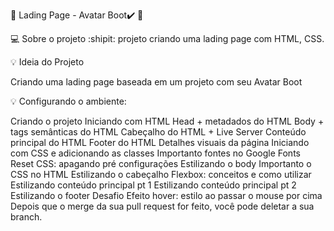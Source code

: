 🚧 Lading Page - Avatar Boot✔️ 🚧

💻 Sobre o projeto
:shipit: projeto criando uma lading page com HTML, CSS.

💡 Ideia do Projeto

Criando uma lading page baseada em um projeto com seu Avatar Boot 

💡 Configurando o ambiente:

Criando o projeto
Iniciando com HTML
Head + metadados do HTML
Body + tags semânticas do HTML
Cabeçalho do HTML + Live Server
Conteúdo principal do HTML
Footer do HTML
Detalhes visuais da página
Iniciando com CSS e adicionando as classes
Importanto fontes no Google Fonts
Reset CSS: apagando pré configurações
Estilizando o body
Importanto o CSS no HTML
Estilizando o cabeçalho
Flexbox: conceitos e como utilizar
Estilizando conteúdo principal pt 1
Estilizando conteúdo principal pt 2
Estilizando o footer
Desafio
Efeito hover: estilo ao passar o mouse por cima
Depois que o merge da sua pull request for feito, você pode deletar a sua branch.
